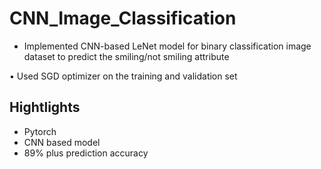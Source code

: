 # CNN_Image_Classification
* Implemented CNN-based LeNet model for binary classification image dataset to predict the smiling/not smiling attribute

• Used SGD optimizer on the training and validation set
## Hightlights
* Pytorch
* CNN based model
* 89% plus prediction accuracy 
